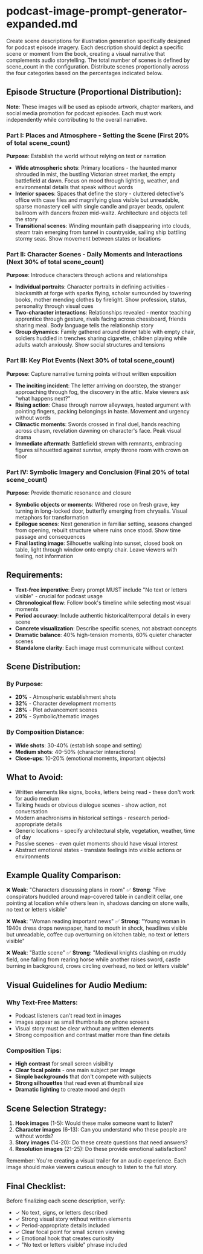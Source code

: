 # podcast-image-prompt-generator-expanded.md

Create scene descriptions for illustration generation specifically designed for podcast episode imagery. Each description should depict a specific scene or moment from the book, creating a visual narrative that complements audio storytelling. The total number of scenes is defined by scene_count in the configuration. Distribute scenes proportionally across the four categories based on the percentages indicated below.

## Episode Structure (Proportional Distribution):

**Note**: These images will be used as episode artwork, chapter markers, and social media promotion for podcast episodes. Each must work independently while contributing to the overall narrative.

### Part I: Places and Atmosphere - Setting the Scene (First 20% of total scene_count)
**Purpose**: Establish the world without relying on text or narration
- **Wide atmospheric shots**: Primary locations - the haunted manor shrouded in mist, the bustling Victorian street market, the empty battlefield at dawn. Focus on mood through lighting, weather, and environmental details that speak without words
- **Interior spaces**: Spaces that define the story - cluttered detective's office with case files and magnifying glass visible but unreadable, sparse monastery cell with single candle and prayer beads, opulent ballroom with dancers frozen mid-waltz. Architecture and objects tell the story
- **Transitional scenes**: Winding mountain path disappearing into clouds, steam train emerging from tunnel in countryside, sailing ship battling stormy seas. Show movement between states or locations

### Part II: Character Scenes - Daily Moments and Interactions (Next 30% of total scene_count)
**Purpose**: Introduce characters through actions and relationships
- **Individual portraits**: Character portraits in defining activities - blacksmith at forge with sparks flying, scholar surrounded by towering books, mother mending clothes by firelight. Show profession, status, personality through visual cues
- **Two-character interactions**: Relationships revealed - mentor teaching apprentice through gesture, rivals facing across chessboard, friends sharing meal. Body language tells the relationship story
- **Group dynamics**: Family gathered around dinner table with empty chair, soldiers huddled in trenches sharing cigarette, children playing while adults watch anxiously. Show social structures and tensions

### Part III: Key Plot Events (Next 30% of total scene_count)
**Purpose**: Capture narrative turning points without written exposition
- **The inciting incident**: The letter arriving on doorstep, the stranger approaching through fog, the discovery in the attic. Make viewers ask "what happens next?"
- **Rising action**: Chase through narrow alleyways, heated argument with pointing fingers, packing belongings in haste. Movement and urgency without words
- **Climactic moments**: Swords crossed in final duel, hands reaching across chasm, revelation dawning on character's face. Peak visual drama
- **Immediate aftermath**: Battlefield strewn with remnants, embracing figures silhouetted against sunrise, empty throne room with crown on floor

### Part IV: Symbolic Imagery and Conclusion (Final 20% of total scene_count)
**Purpose**: Provide thematic resonance and closure
- **Symbolic objects or moments**: Withered rose on fresh grave, key turning in long-locked door, butterfly emerging from chrysalis. Visual metaphors for transformation
- **Epilogue scenes**: Next generation in familiar setting, seasons changed from opening, rebuilt structure where ruins once stood. Show time passage and consequences
- **Final lasting image**: Silhouette walking into sunset, closed book on table, light through window onto empty chair. Leave viewers with feeling, not information

## Requirements:

- **Text-free imperative**: Every prompt MUST include "No text or letters visible" - crucial for podcast usage
- **Chronological flow**: Follow book's timeline while selecting most visual moments
- **Period accuracy**: Include authentic historical/temporal details in every scene
- **Concrete visualization**: Describe specific scenes, not abstract concepts
- **Dramatic balance**: 40% high-tension moments, 60% quieter character scenes
- **Standalone clarity**: Each image must communicate without context

## Scene Distribution:

### By Purpose:
- **20%** - Atmospheric establishment shots
- **32%** - Character development moments
- **28%** - Plot advancement scenes
- **20%** - Symbolic/thematic images

### By Composition Distance:
- **Wide shots**: 30-40% (establish scope and setting)
- **Medium shots**: 40-50% (character interactions)
- **Close-ups**: 10-20% (emotional moments, important objects)

## What to Avoid:

- Written elements like signs, books, letters being read - these don't work for audio medium
- Talking heads or obvious dialogue scenes - show action, not conversation
- Modern anachronisms in historical settings - research period-appropriate details
- Generic locations - specify architectural style, vegetation, weather, time of day
- Passive scenes - even quiet moments should have visual interest
- Abstract emotional states - translate feelings into visible actions or environments

## Example Quality Comparison:

❌ **Weak**: "Characters discussing plans in room"
✅ **Strong**: "Five conspirators huddled around map-covered table in candlelit cellar, one pointing at location while others lean in, shadows dancing on stone walls, no text or letters visible"

❌ **Weak**: "Woman reading important news"
✅ **Strong**: "Young woman in 1940s dress drops newspaper, hand to mouth in shock, headlines visible but unreadable, coffee cup overturning on kitchen table, no text or letters visible"

❌ **Weak**: "Battle scene"
✅ **Strong**: "Medieval knights clashing on muddy field, one falling from rearing horse while another raises sword, castle burning in background, crows circling overhead, no text or letters visible"

## Visual Guidelines for Audio Medium:

### Why Text-Free Matters:
- Podcast listeners can't read text in images
- Images appear as small thumbnails on phone screens
- Visual story must be clear without any written elements
- Strong composition and contrast matter more than fine details

### Composition Tips:
- **High contrast** for small screen visibility
- **Clear focal points** - one main subject per image
- **Simple backgrounds** that don't compete with subjects
- **Strong silhouettes** that read even at thumbnail size
- **Dramatic lighting** to create mood and depth

## Scene Selection Strategy:

1. **Hook images** (1-5): Would these make someone want to listen?
2. **Character images** (6-13): Can you understand who these people are without words?
3. **Story images** (14-20): Do these create questions that need answers?
4. **Resolution images** (21-25): Do these provide emotional satisfaction?

Remember: You're creating a visual trailer for an audio experience. Each image should make viewers curious enough to listen to the full story.

## Final Checklist:

Before finalizing each scene description, verify:
- ✓ No text, signs, or letters described
- ✓ Strong visual story without written elements  
- ✓ Period-appropriate details included
- ✓ Clear focal point for small screen viewing
- ✓ Emotional hook that creates curiosity
- ✓ "No text or letters visible" phrase included
